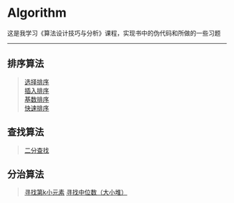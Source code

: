 # Algorithm
这是我学习《算法设计技巧与分析》课程，实现书中的伪代码和所做的一些习题

---
## 排序算法
>[选择排序](https://github.com/1583902733/algorithm/blob/master/chapter%201/selectionSort.cpp)  
>[插入排序](https://github.com/1583902733/algorithm/blob/master/chapter%201/insertionSort.cpp)  
>[基数排序](https://github.com/1583902733/algorithm/blob/master/chapter%205/radixSort.cpp)  
>[快速排序](https://github.com/1583902733/algorithm/blob/master/chapter%205/quickSort.cpp)

## 查找算法
>[二分查找](https://github.com/1583902733/algorithm/blob/master/chapter%201/binarySearch.cpp) 

## 分治算法
>[寻找第k小元素](https://github.com/1583902733/algorithm/blob/master/chapter%206/findKthElement.cpp)
>[寻找中位数（大小堆）](https://github.com/1583902733/algorithm/blob/master/chapter%206/getMedian.cpp)
